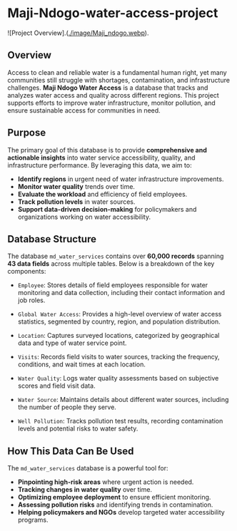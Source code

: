 # Maji-Ndogo-water-access-project

![Project Overview].([./image/Maji_ndogo.webp](https://raw.githubusercontent.com/noura2004warja/Maji-Ndogo-water-access/refs/heads/main/image/Maji_ndogo.webp)).

## Overview

Access to clean and reliable water is a fundamental human right, yet many communities still struggle with shortages, contamination, and infrastructure challenges. **Maji Ndogo Water Access** is a database that tracks and analyzes water access and quality across different regions. This project supports efforts to improve water infrastructure, monitor pollution, and ensure sustainable access for communities in need.

## Purpose

The primary goal of this database is to provide **comprehensive and actionable insights** into water service accessibility, quality, and infrastructure performance. By leveraging this data, we aim to:

- **Identify regions** in urgent need of water infrastructure improvements.
- **Monitor water quality** trends over time.
- **Evaluate the workload** and efficiency of field employees.
- **Track pollution levels** in water sources.
- **Support data-driven decision-making** for policymakers and organizations working on water accessibility.

## Database Structure

The database `md_water_services` contains over **60,000 records** spanning **43 data fields** across multiple tables. Below is a breakdown of the key components:

 - `Employee`: Stores details of field employees responsible for water monitoring and data collection, including their contact information and job roles.
 - `Global Water Access`: Provides a high-level overview of water access statistics, segmented by country, region, and population distribution.
 - `Location`: Captures surveyed locations, categorized by geographical data and type of water service point.
 - `Visits`: Records field visits to water sources, tracking the frequency, conditions, and wait times at each location.
 - `Water Quality`: Logs water quality assessments based on subjective scores and field visit data.
 - `Water Source`: Maintains details about different water sources, including the number of people they serve.

 - `Well Pollution`: Tracks pollution test results, recording contamination levels and potential risks to water safety.

## How This Data Can Be Used

The `md_water_services` database is a powerful tool for:

- **Pinpointing high-risk areas** where urgent action is needed.
- **Tracking changes in water quality** over time.
- **Optimizing employee deployment** to ensure efficient monitoring.
- **Assessing pollution risks** and identifying trends in contamination.
- **Helping policymakers and NGOs** develop targeted water accessibility programs.


